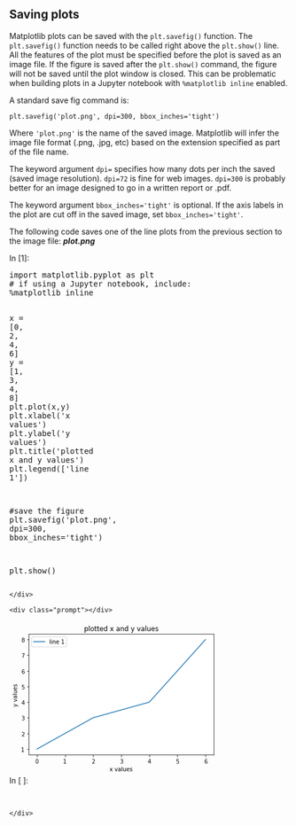 
## Saving plots
Matplotlib plots can be saved with the ```plt.savefig()``` function. The ```plt.savefig()``` function needs to be called right above the ```plt.show()``` line. All the features of the plot must be specified before the plot is saved as an image file. If the figure is saved after the ```plt.show()``` command, the figure will not be saved until the plot window is closed. This can be problematic when building plots in a Jupyter notebook with ```%matplotlib inline``` enabled. 

A standard save fig command is:

```
plt.savefig('plot.png', dpi=300, bbox_inches='tight')
```

Where ```'plot.png'``` is the name of the saved image. Matplotlib will infer the image file format (.png, .jpg, etc) based on the extension specified as part of the file name. 

The keyword argument ```dpi=``` specifies how many dots per inch the saved (saved image resolution). ```dpi=72``` is fine for web images. ```dpi=300``` is probably better for an image designed to go in a written report or .pdf. 

The keyword argument ```bbox_inches='tight'``` is optional. If the axis labels in the plot are cut off in the saved image, set ```bbox_inches='tight'```.

The following code saves one of the line plots from the previous section to the image file: **_plot.png_**
<div class="cell border-box-sizing code_cell rendered">
<div class="input">
<div class="prompt input_prompt">In&nbsp;[1]:</div>
<div class="inner_cell">
    <div class="input_area">
<div class=" highlight hl-ipython3"><pre><span></span><span class="kn">import</span> <span class="nn">matplotlib.pyplot</span> <span class="k">as</span> <span class="nn">plt</span>
<span class="c1"># if using a Jupyter notebook, include:</span>
<span class="o">%</span><span class="k">matplotlib</span> inline

<span class="n">x</span> <span class="o">=</span> <span class="p">[</span><span class="mi">0</span><span class="p">,</span> <span class="mi">2</span><span class="p">,</span> <span class="mi">4</span><span class="p">,</span> <span class="mi">6</span><span class="p">]</span>
<span class="n">y</span> <span class="o">=</span> <span class="p">[</span><span class="mi">1</span><span class="p">,</span> <span class="mi">3</span><span class="p">,</span> <span class="mi">4</span><span class="p">,</span> <span class="mi">8</span><span class="p">]</span>
<span class="n">plt</span><span class="o">.</span><span class="n">plot</span><span class="p">(</span><span class="n">x</span><span class="p">,</span><span class="n">y</span><span class="p">)</span>
<span class="n">plt</span><span class="o">.</span><span class="n">xlabel</span><span class="p">(</span><span class="s1">&#39;x values&#39;</span><span class="p">)</span>
<span class="n">plt</span><span class="o">.</span><span class="n">ylabel</span><span class="p">(</span><span class="s1">&#39;y values&#39;</span><span class="p">)</span>
<span class="n">plt</span><span class="o">.</span><span class="n">title</span><span class="p">(</span><span class="s1">&#39;plotted x and y values&#39;</span><span class="p">)</span>
<span class="n">plt</span><span class="o">.</span><span class="n">legend</span><span class="p">([</span><span class="s1">&#39;line 1&#39;</span><span class="p">])</span>

<span class="c1">#save the figure</span>
<span class="n">plt</span><span class="o">.</span><span class="n">savefig</span><span class="p">(</span><span class="s1">&#39;plot.png&#39;</span><span class="p">,</span> <span class="n">dpi</span><span class="o">=</span><span class="mi">300</span><span class="p">,</span> <span class="n">bbox_inches</span><span class="o">=</span><span class="s1">&#39;tight&#39;</span><span class="p">)</span>

<span class="n">plt</span><span class="o">.</span><span class="n">show</span><span class="p">()</span>
</pre></div>

    </div>
</div>
</div>

<div class="output_wrapper">
<div class="output">


<div class="output_area">

    <div class="prompt"></div>




<div class="output_png output_subarea ">
<img src="data:image/png;base64,iVBORw0KGgoAAAANSUhEUgAAAXwAAAEWCAYAAABliCz2AAAABHNCSVQICAgIfAhkiAAAAAlwSFlz
AAALEgAACxIB0t1+/AAAADl0RVh0U29mdHdhcmUAbWF0cGxvdGxpYiB2ZXJzaW9uIDIuMS4yLCBo
dHRwOi8vbWF0cGxvdGxpYi5vcmcvNQv5yAAAIABJREFUeJzt3XeYVeW5/vHvM8zAUIY6Q+8wdFFg
QBAdNWiwxRg1llgoGo4mxnhiNIm/9KgnnpOYmHhigkpT1KNEPbbYC3YYioU2FEGGOjMw9GHa8/tj
Lz0TQtkMs2ftcn+ua1/usvZa99oyz177fdf7LnN3REQk+aWFHUBERBqGCr6ISIpQwRcRSREq+CIi
KUIFX0QkRajgi4ikCBV8qTMzO83MikLc/i/N7OGwtn8oZrbWzM4IOYObWd8wM0j8UcGXBmFmM8zs
9gOeC70wiqQSFXwRkRShgi+HFRyF/8TMlprZdjObbmaZh1h2oJm9aWZlZrbEzM4Pnp8CXAHcama7
zexZM3sI6A48Gzx3a7DsaDN7L1jHR2Z2Wq319zKzt8xsl5m9AmQfJvePzOwDM0sPHl8fZPqX7GbW
xsyeM7PiYB+fM7OutV5/08x+Y2bvBtt+2cyya71+lZmtM7NSM/t/h8k00sy2fJEpeO4iM1t8kGVH
m9lmM2tU67lvmNnHwf1RZvZ+8DltMrN7zazxIbb7ppldW+vxRDN7p9bjAWb2ipltM7MVZnZJrdfO
Cf7f7zKzDWb2w0PtnyQAd9dNt0PegLXAp0A3oC3wLnB78NppQFFwPwNYBdwGNAa+AuwC+gevz/ji
fQes+4xaj7sApcA5RA5Gzgwe5wSvvw/cDTQB8oP1P3yI3GnAXOCXQC6wHRh2iGXbARcBzYAs4Ang
6VqvvwmsBvoBTYPHvw1eGwTsDvI0CfJV1d6vA7a1FDi71uOngJsPsexq4Mxaj58AfhzcHwGMBtKB
nsAy4KZayzrQt1b+a2u9NhF4J7jfHFgPTArWNRwoAQYHr28CTgnutwGGh/1vUre633SEL9G4193X
u/s24A7g8oMsMxpoQaQQVrj768Bzh1j2UK4EXnD3F9y9xt1fAQqAc8ysOzAS+Jm773f3ucCzh1qR
u9cAVwM3As8A/+nuiw6xbKm7/93d97r7rmAfTz1gsenuXuju+4DHgROC5y8GnnP3ue6+H/gZUHOY
fZwZ7Cdm1hYYDzxyiGUfJfj8zCyLyBfho0HmBe7+gbtXufta4G8HyRyN84C17j49WNdC4O/BfgFU
AoPMrKW7bw9elwSlgi/RWF/r/jqg80GW6QysDwpt7WW7HMV2egDfDJopysysDDgZ6BSsf7u77zlg
/YcUFMI3iBwB//ehljOzZmb2t6BZZieRXwatazenAJtr3d9L5MuNINeXn0+Qr/QwsR4GvmZmLYBL
gLfdfdMhln0EuNDMmgAXAgvdfV2QuV/Q9LQ5yHwnh2niOowewIkHfOZXAB2D1y8i8kWzLmhOG1OH
bUicUMGXaHSrdb87sPEgy2wEuplZ2gHLbgjuH2xa1gOfWw885O6ta92au/tviTQttDGz5ges/5DM
7BxgDPAa8F+HWfRmoD9woru3JNI8A2CHW39gE7U+HzNrRqSJ6KDcfQORpqlvAFcBDx1m2aVEvtTO
Br7FP/8SuA9YDuQGmW87TN49RJqrvtCx1v31wFsHfOYt3P36IMN8d/860B54msivG0lQKvgSje+a
WdegCeI24H8OssyHRArLrWaWEXS2fg14LHh9C9D7gPcc+NwXR7/jzayRmWVa5Fz/rsGRbQHwKzNr
bGYnB+s/qKBT9UHgWmBCsN5zDrF4FrAPKAv28ReHWu9BzAHOM7OTg07TX3Pkv6tZwK3AcUTa8A/n
ESLNUvlE2vBrZ94J7DazAcD1h1nHYiK/FJpZ5Nz8a2q99hzQL+h4zghuIy3SAd/YzK4ws1buXhls
r/oIeSWOqeBLNB4BXgbWBLfbD1zA3SuA84kcjZYAfwGudvflwSIPEmkLLjOzp4Pn/gP4afDcD919
PfB1Il8qxUSOPm/h//6dfgs4EdhGpCjPOkzmqcD/Bv0BpUSK3ANmdrCj7z8S6YwtAT4AXjzC51F7
v5cA3yXyGW0i0jl8pMFoTxFpSnnqgCaqg3mUSOf46+5eUuv5HxL5PHYB93PwL+Ev/AGoIPIFOxOY
XSv/LuCrwGVEfqVtBu4i0gENkV8ha4Nmo+sI+h8kMZm7LoAih2Zma4mc4fFq2FmSiZmtBv5Nn6s0
JB3hizQwM7uISP/F62FnkdSSfuRFRKS+mNmbRM7dv+qAM5pEYk5NOiIiKUJNOiIiKSKumnSys7O9
Z8+eYccQEUkYCxYsKHH3nGiWjauC37NnTwoKCsKOISKSMMzssCPOa1OTjohIilDBFxFJESr4IiIp
Iq7a8A+msrKSoqIiysvLw47SoDIzM+natSsZGRlhRxGRJBH3Bb+oqIisrCx69uyJWTSTFyY+d6e0
tJSioiJ69eoVdhwRSRIxbdIxs38PLiv3qZk9erDLyx1JeXk57dq1S5liD2BmtGvXLuV+1YhIbMWs
4JtZFyLTuua5+xCgEZEZ+eqyrvqMlhBScZ9FJLZi3WmbDjQNLtrcjINfOENEJGUtWLeN++euoSGm
uYlZwQ+u7PM74HMi84TvcPeXD1zOzKaYWYGZFRQXF8cqzjFp0SJyNbuNGzdy8cUXH2Hp6DzxxBMM
HjyYtLQ0DTYTSVGrtu7impkFzP5wHXsrYn9tmVg26bQhcjGLXkSu+9nczP7l4gnuPtXd89w9Lycn
qtHBoencuTNz5sypl3UNGTKEJ598kvz8/CMvLCJJZ/OOciZMm096WhqzJp9I8yaxP4cmlk06ZwCf
uXtxcHm0J4GTYri9mFu7di1DhgwBYMaMGVx44YWcddZZ5Obmcuutt3653Msvv8yYMWMYPnw43/zm
N9m9e/e/rGvgwIH079+/wbKLSPzYsa+SidPnsWNfJTMmjaR7u2ZHflM9iOVXyufA6OCizvuAcUSu
SVpnv3p2CUs37qyPbF8a1Lklv/ja4Dq9d/HixSxatIgmTZrQv39/vve979G0aVNuv/12Xn31VZo3
b85dd93F3Xffzc9//vN6zS0iiam8spopswpYXbyb6RNHMaRLqwbbdswKvrt/aGZzgIVAFbCIyHVG
k8a4ceNo1SryP2vQoEGsW7eOsrIyli5dytixYwGoqKhgzJgxYcYUkThRXeP84PHFfPjZNu657ARO
zs1u0O3HtNHI3X9B5GLT9aKuR+Kx0qRJky/vN2rUiKqqKtydM888k0cffTTEZCISb9ydXz27hBc+
2cxPzx3I10/o0uAZNJdOPRs9ejTvvvsuq1atAmDv3r0UFhaGnEpEwvaXN1cz6/11TMnvzbWn9A4l
gwp+PcvJyWHGjBlcfvnlDB06lNGjR7N8+fJ/We6pp56ia9euvP/++5x77rmMHz8+hLQi0hCeKFjP
f720ggtO6MyPzxoQWo64uqZtXl6eH3hO+rJlyxg4cGBIicKVyvsukizeWL6Va2cVcFKfdjw4YSSN
0+v3ONvMFrh7XjTL6ghfRCRGFn2+ne/MXsjATlncd+WIei/2R0sFX0QkBtYU72byjPnkZDVh+sRR
tGiAgVVHkhAFP56anRpKKu6zSLLYurOcq6fNI82MWZNHkZPV5MhvagBxX/AzMzMpLS1NqQL4xXz4
mZlHPZu0iIRsV3klE6fPZ9ueCqZPGknP7OZhR/pS+L8xjqBr164UFRURrxOrxcoXV7wSkcSxv6qa
6x5eQOGWXTw4cSRDu7YOO9I/ifuCn5GRoas+iUjcq6lxfvjEx7y7qpS7LzmeU/vF32SQcd+kIyIS
79yd259fxrMfbeTHZw/gwuHx+etcBV9E5Bjd//Yapr37GZPG9uTf8sMZRRsNFXwRkWPw1KIi7nxh
OecO7cTPzh0U15cnVcEXEamjuYXF3PLEx4zp3Y67LzmetLT4Lfaggi8iUicfF5Vx3cMLyO2Qxd+u
HkGT9EZhRzoiFXwRkaO0tmQPk6bPp02zxsycNJKWmRlhR4qKCr6IyFEo3rWfCdPnUePOrGtG0b5l
4gyQjPvz8EVE4sXu/VVMnjGfrTv388i3T6RPTouwIx0VFXwRkShUVNVw/cMLWLppJ/dfPYJh3duE
HemoqUlHROQIamqcW+d8xNsrS/iPC4/jKwM6hB2pTmJW8M2sv5ktrnXbaWY3xWp7IiKxcteLy3l6
8UZuGd+fS/K6hR2nzmLWpOPuK4ATAMysEbABeCpW2xMRiYUH3l7D3+au4eoxPfjOaX3CjnNMGqpJ
Zxyw2t3XNdD2RESO2TMfbeT255dx9pCO/OJrg+N6FG00GqrgXwY8erAXzGyKmRWYWUGqTYEsIvHr
3VUl3Pz4Ykb1assfLj2BRnE+ijYaMS/4ZtYYOB944mCvu/tUd89z97ycnPibTlREUs+SjTv4t4cW
0Du7BfdfnUdmRvyPoo1GQxzhnw0sdPctDbAtEZFjsn7bXiZOn0/LzHRmTB5Jq6aJMYo2Gg1R8C/n
EM05IiLxpHT3fq6eNo+KqhpmTh5Fp1ZNw45Ur2Ja8M2sGXAm8GQstyMicqz2VlQxeWYBG8v28eCE
PHI7ZIUdqd7FdKStu+8F2sVyGyIix6qyuobvzl7IJ0Vl/PXKEeT1bBt2pJjQ1AoiktLcnZ88+Qlv
rCjmzm8cx1cHdww7UsxoagURSWm/e3kFcxYUcdMZuXzrxO5hx4kpFXwRSVkz31vLf7+xmstHdef7
43LDjhNzKvgikpJe+GQTv3x2CWcO6sBvvp74o2ijoYIvIinn/dWl3PTYYoZ3b8OfLx9GeqPUKIWp
sZciIoFlm3YyZVYB3ds148EJyTOKNhoq+CKSMoq272Xi9Hk0b5LOzMmjaN2scdiRGpROyxSRlLB9
TwUTps1jb0U1c647iS6tk2sUbTRU8EUk6e2rqOaamfNZv30fD00eRf+OyTeKNhpq0hGRpFZVXcP3
Hl3IovVl3HPpCZzYO3UH/6vgi0jScnd++vSnvLpsK78+fzBnH9cp7EihUsEXkaT1h1dX8tj89dxw
el+uGtMz7DihU8EXkaQ0+8N1/Om1lVyS15Wbv9ov7DhxQQVfRJLOS0s287OnP+UrA9pz5zeOS4lR
tNFQwReRpDJ/7TZufHQRQ7u25t5vpc4o2mjokxCRpFG4ZRfXzJhPl9ZNmTZxJM0a68zz2lTwRSQp
bNqxjwnT5tEkoxEzJ4+ibfPUGkUbDRV8EUl4O/ZWMmHaPHaXVzFz0ii6tW0WdqS4pN87IpLQyiur
+fasAtaW7GXG5JEM6twy7EhxSwVfRBJWdY3z/ccWMX/dNv58+TBO6pMddqS4FtMmHTNrbWZzzGy5
mS0zszGx3J6IpA535+f/+ykvLdnCz88bxHlDO4cdKe7F+gj/HuBFd7/YzBoDalgTkXpx7+urmP3h
51x3ah8mje0VdpyEELOCb2YtgXxgIoC7VwAVsdqeiKSOx+Z9zu9fKeTC4V340Vn9w46TMGLZpNMb
KAamm9kiM3vAzJofuJCZTTGzAjMrKC4ujmEcEUkGry7dwm1PfUJ+vxzuumioRtEehVgW/HRgOHCf
uw8D9gA/PnAhd5/q7nnunpeTkxPDOCKS6Bas284Njy5kSJdW3HfFcDI0ivaoxPLTKgKK3P3D4PEc
Il8AIiJHbdXW3Vwzcz4dWmYybeJImjfRSYZHK2YF3903A+vN7IsGtnHA0lhtT0SS15ad5UyYNo/0
NGPW5FFkt2gSdqSEFOuvyO8Bs4MzdNYAk2K8PRFJMjvLI6Noy/ZW8NiUMfRo9y9dgRKlmBZ8d18M
5MVyGyKSvPZXVTNlVgGrtu5m+qSRHNe1VdiREpoawUQkLtXUOD/4n4/4YM02/njpCZySq5M6jpW6
uEUk7rg7v35uKc9/son/d85ALhjWJexISUEFX0Tizl/fWsOM99Zy7cm9+HZ+77DjJA0VfBGJK3MW
FHHXi8s5//jO3HbOwLDjJBUVfBGJG2+s2MqP/v4xJ/fN5nffPJ60NI2irU8q+CISFxavL+M7Dy9k
QMcs7rtyOI3TVZ7qmz5REQndZyV7mDxjPtlZjZk+aSRZmRlhR0pKKvgiEqqtu8q5elpkBpZZk0+k
fVZmyImSlwq+iIRmV3klk6bPp2RXBdMnjqRXtkbRxpIGXolIKCqqarju4QUs37yLBybkcXy31mFH
Sno6wheRBldT4/zwiY94d1Upd100lNP7tw87UkpQwReRBnfnC8t45qON3HpWfy4e0TXsOClDBV9E
GtT9c9fwwDufMfGknlx/ap+w46QUFXwRaTBPL9rAHS8s49zjOvGz8wbp8oQNTAVfRBrE3MJifvjE
R4zu3ZbfX3I8jTSKtsGp4ItIzH26YQfXP7yAvu1bMPXqPDIzGoUdKSWp4ItITK0r3cPE6fNo3awx
MyePoqVG0YbmqAq+maWZWctYhRGR5FKyez8Tps2jqsaZOXkUHVpqFG2YjljwzewRM2tpZs2JXIR8
hZndEvtoIpLI9uyvYvKM+WzeWc6DE0bSt32LsCOlvGiO8Ae5+07gAuAFoDtwVTQrN7O1ZvaJmS02
s4JjyCkiCaSyuobrZy9kycad/Pe3hjOiR5uwIwnRTa2QYWYZRAr+ve5eaWZ+FNs43d1L6hZPRBKN
u/OjOR8zt7CYuy46jnEDO4QdSQLRHOH/DVgLNAfmmlkPYGcsQ4lI4rrrxRU8uWgDN5/Zj0tHdg87
jtRyxILv7n9y9y7ufo5HrANOj3L9DrxsZgvMbMrBFjCzKWZWYGYFxcXFRxFdROLNtHc+469vrebK
0d254St9w44jB4im07aDmT1oZv8IHg8CJkS5/rHuPhw4G/iumeUfuIC7T3X3PHfPy8nJOZrsIhJH
nv1oI795finjB3fgV+cP0SjaOBRNk84M4CWgc/C4ELgpmpW7+8bgv1uBp4BRRx9RROLde6tKuPnx
j8jr0YZ7LhumUbRxKpqCn+3ujwM1AO5eBVQf6U1m1tzMsr64D3wV+PQYsopIHFqycQdTHlpAz+xm
PHD1SI2ijWPRnKWzx8zaEWmPx8xGAzuieF8H4KngZ1068Ii7v1jXoCISf9Zv28vE6fPJykxnxqRR
tGqmUbTxLJqC/wPgGaCPmb0L5AAXH+lN7r4GOP7Y4olIvNq2p4IJ0+axv7Ka2defROfWTcOOJEdw
xILv7gvN7FSgP2DACnevjHkyEYlbeysio2g3lO3j4WtPpF+HrLAjSRSOWPDN7OoDnhpuZrj7rBhl
EpE4Vlldw3dnL+TjojLuu3IEI3u2DTuSRCmaJp2Rte5nAuOAhYAKvkiKcXdue/IT3lhRzO0XDGH8
4I5hR5KjEE2TzvdqPzazVsBDMUskInHr9y8X8sSCIm4cl8uVo3uEHUeOUl3mw98L5NZ3EBGJbw+9
v5Z731jFZSO78e9nqAQkomja8J8lOCWTyBfEIODxWIYSkfjy4qeb+PkzSzhjYHtuv0CjaBNVNG34
v6t1vwpY5+5FMcojInHmwzWl3PjYYoZ1a82fLx9OeiNdKC9RRdOG/1ZDBBGR+LN8806unVVAtzZN
eXDCSJo21ijaRHbIgm9mu/i/ppx/eglwd9elDkWS2IayfUycNp9mjRsxc/Io2jRvHHYkOUaHLPju
rpEUIimqbG9kFO2eiiqeuG4MXds0CzuS1INo2vABMLP2RM7DB8DdP49JIhEJVXllNdfMLODz0r3M
nDyKAR31Yz5ZRDMf/vlmthL4DHiLyNWv/hHjXCISgqrqGm54ZBELP9/OHy49gTF92oUdSepRNN3t
vwFGA4Xu3ovISNt3Y5pKRBqcu/Oz/13Cq8u28IvzBnHu0E5hR5J6Fk3Br3T3UiDNzNLc/Q3ghBjn
EpEGds9rK3l03ud857Q+TBzbK+w4EgPRtOGXmVkLYC4w28y2EjkfX0SSxCMffs4fX13JRcO7csv4
/mHHkRiJ5gj/60SmU/h34EVgNfC1WIYSkYbz8pLN/PTpTzitfw6/veg4jaJNYtEc4U8BnghG186M
cR4RaUAFa7fxvUcXcVyXVvzliuFkaBRtUovm/25L4CUze9vMvmtmHWIdSkRib+WWXVwzs4DOrZsy
beJImjWO+ixtSVBHLPju/it3Hwx8F+gMvGVmr8Y8mYjEzKYd+5gwbR6N09OYNXkU7Vo0CTuSNICj
+f22FdgMlALto32TmTUys0Vm9tzRhhOR+rdjbyUTp81nZ3kV0yeOpFtbjaJNFdEMvLrezN4EXgOy
gW+7+9Cj2Mb3gWV1iyci9am8sppvP1TAmpLd/O2qEQzp0irsSNKAomm06wHc5O6Lj3blZtYVOBe4
A/jB0b5fROpHRVUNC9ZtZ+rc1cz7bBt/unwYY/tmhx1LGlg00yP/+BjW/0fgVuCQE7GZ2RQiZwLR
vXv3Y9iUiNS2rnQPcwuLeauwhPdXl7Cnopr0NOOXXxvE+cd3DjuehCBm3fJmdh6w1d0XmNlph1rO
3acCUwHy8vIONh2ziERhz/4q3l9dytyVxbxVWMy60r0AdGvblAuGdSG/Xw4n9WlHVmZGyEklLLE8
D2sscL6ZnUNkls2WZvawu18Zw22KpAx3Z+mmncwtLOGtwq0sWLedymqnaUYjxvRpx6STenJq//b0
bNdMg6kEiO6atjcAs919+9Gs2N1/AvwkWMdpwA9V7EWOTenu/byzqoS3CouZW1hCye79AAzomMXk
sb04tV8OI3q2oUm6rkwl/yqaI/yOwHwzWwhMA15ydzW9iDSAyuoaFn1eFrTFF/Ppxh24Q5tmGZyc
m8Op/XLIz82mfcvMI69MUp5FU7st8nvwq8AkIA94HHjQ3VfXZ5i8vDwvKCioz1WKJJz12/ZG2uFX
FPP+6lJ27a+iUZoxrFtr8vtFivyQLq1olKZmGgEzW+DuedEsG1Ubvru7mW0mMvCqCmgDzDGzV9z9
1rpHFZG9FVV8uGZb0ExTzJqSPQB0ad2U847vzKn9shnTJ5tWTdXZKscmmjb8G4EJQAnwAHCLu1ea
WRqwkshplyISJXdnxZZdvLWimLkri5n/2XYqqmvIzEjjxF7tuHJ0D/L75dAnp7k6W6VeRXOEnw1c
6O7raj/p7jXBqZcicgTb91Tw9qoS5hYW8/bKYrbsjHS29uvQggknRQr8yJ5tycxQZ6vETjQDr35+
mNc0ZYLIQVRV17B4fdDZurKEj4vKcIdWTTM4OTebU3NzOKVfNp1aNQ07qqQQzYcqUk82lO1jbtAO
/86qEnaVV5FmcEK31nx/XC75/XI4vmtrdbZKaFTwReqovLKaD9aUMrewhLkri1m1dTcAnVplcs6Q
TuT3y+Hkvtm0aqbOVokPKvgiUXJ3Vm7d/eU58R9+to2Kqhoap6dxYq+2XDayG/n9csht30KdrRKX
VPBFDmPH3kreCTpb564sZtOOcgD6tm/BlSf2IL9fNif2akfTxupslfingi9SS3WN81FR2Zdt8YvX
l1HjkJWZzsl9s7lxXA75/XLo0lqdrZJ4VPAl5W3eUf5lM807q0rYsa8SMxjatTU3nN6XU/tHOlvT
dYFvSXAq+JJyyiurmb9225cDnwq3RDpb22c14cxBHcjvl8MpfbNp07xxyElF6pcKviQ9d2d18Z5a
na2llFfW0LhRGiN7teHiEV3J75dD/w5Z6myVpKaCL0lpZ3kl79WaRnhD2T4Aemc357KR3Tm1Xw4n
9m5Ls8b6E5DUoX/tkhSqa5xPN+z4cgKyRevLqK5xWjRJ56Q+7fjO6X3Iz82hW9tmYUcVCY0KviSs
rTvLIwV+ZQnvrCxm+95KAI7r0orrT+1Dfr8chnVvTYY6W0UAFXxJIPurqilYu/3Ltvjlm3cBkN2i
CacPaM+pwcjWdi2ahJxUJD6p4Evccnc+K9kTDHoq4f3VpeyrrCajkZHXoy0/OmsA+f2yGdixJWma
n0bkiFTwJa7sKq/kvdWlX45sXb8t0tnas10zvpnXlfzcHMb0aUfzJvqnK3K09FcjoaqpcZZs3Bm5
pF9hMQvXbaeqxmneuBFj+mQz5ZTe5PfLoUe75mFHFUl4MSv4ZpYJzAWaBNuZ4+6/iNX2JHEU79rP
2yuLg4uBlFC6pwKAwZ1b8u383uTn5jCiRxsap6uzVaQ+xfIIfz/wFXffbWYZwDtm9g93/yCG25Q4
VFFVw4J127+8MPfSTTsBaNe8MafkZkdGtubmkJOlzlaRWIpZwXd3B3YHDzOCm8dqexJftu+p4LmP
N/JWYQnvry5hT0U16WnG8B5tuGV8f/JzcxjcWZ2tIg0ppm34ZtYIWAD0Bf7b3T88yDJTgCkA3bt3
j2UcaQD7q6qZ+d5a/vz6KnaVV9GtbVMuGNaFU/tFOluzMnUxEJGwxLTgu3s1cIKZtQaeMrMh7v7p
ActMBaYC5OXl6RdAgnJ3nvt4E3e9uJyi7fs4rX8Ot4zvz6BOLTU/jUicaJCzdNy9zMzeBM4CPj3C
4pJgCtZu4/bnl7F4fRkDOmbx0DWjOCU3J+xYInKAWJ6lkwNUBsW+KXAGcFesticNb13pHn77j+X8
49PNtM9qwn9eNJSLRnTVRbpF4lQsj/A7ATODdvw04HF3fy6G25MGUra3gj+9toqHPlhLeloaN52R
y5T83pp5UiTOxfIsnY+BYbFavzS8/VXVPPT+Ov78+ip2lldyyYhu3PzVfrRvmRl2NBGJgg7J5Ijc
nX98upnf/mM5n2/byym52dx2zkAGdmoZdjQROQoq+HJYCz/fzh3PL2PBuu3075DFzMmjOLWfOmRF
EpEKvhzU+m17+e2Ly3n+403kZDXhtxcexzfzuqlDViSBqeDLP9mxt5J731jJzPfWkZYGN47L5d/y
e2t2SpEkoL9iASLz3Tz8wTr+9PpKduyr5OLhXbn5q/3p2EodsiLJQgU/xbk7Ly2JdMiuLd3L2L7t
uO2cgQzu3CrsaCJSz1TwU9ji9WXc+fwy5q3dRm77FkyfOJLT+udoKgSRJKWCn4LWb9vLf720gmc+
2kh2i8bc8Y0hXJrXjXRd7Fskqangp5Ad+yr5y5urmP7uWgy44fS+XHdaH1qoQ1YkJegvPQVUVtfw
yIef88dXC9m+t5ILh3fhlvGQxJmPAAAL90lEQVT96dSqadjRRKQBqeAnMXfnlaVb+O0/lrOmZA+j
e7flp+cOYkgXdciKpCIV/CT1cVEZdzy/jA8/20bvnOY8cHUe4wa2V4esSApTwU8yG8r28V8vLufp
xRtp17wxv7lgCJeN7EaGOmRFUp4KfpLYVV7JfW+u5sF3PsOB75zWh+tO60NLXVJQRAIq+AmuqrqG
R+ev54+vFFK6p4JvDOvCD8f3p0trdciKyD9TwU9Q7s7ry7dy5wvLWF28h1G92jL93IEM7do67Ggi
EqdU8BPQpxt2cMfzy3h/TSm9s5sz9aoRnDmogzpkReSwVPATyMayffzu5RU8tWgDrZtm8KvzB/Ot
E7urQ1ZEoqKCnwB276/ir2+u5v631+AOU/J7853T+tKqqTpkRSR6KvhxrKq6hv8pWM8fXimkZHcF
5x/fmVvG96db22ZhRxORBBSzgm9m3YBZQEegBpjq7vfEanvJxN15c0Uxd76wjJVbdzOyZxvuvzqP
Yd3bhB1NRBJYLI/wq4Cb3X2hmWUBC8zsFXdfGsNtJrylG3dy5wvLeGdVCT3bNeOvVw5n/OCO6pAV
kWMWs4Lv7puATcH9XWa2DOgCqOAfxOYd5fz+5RXMWVhEq6YZ/OJrg7jixB40TleHrIjUjwZpwzez
nsAw4MODvDYFmALQvXv3hogTV/bsr+Jvc9dw/9w1VNc4157cixtOz6VVM3XIikj9innBN7MWwN+B
m9x954Gvu/tUYCpAXl6exzpPvKiucZ4oWM/vXymkeNd+zh3aiR+NH0D3duqQFZHYiGnBN7MMIsV+
trs/GcttJZK3Cou58/llrNiyi+HdW/PXK0cwooc6ZEUktmJ5lo4BDwLL3P3uWG0nkSzfvJM7nl/G
2ytL6N62GX+5YjhnD1GHrIg0jFge4Y8FrgI+MbPFwXO3ufsLMdxmXNq6s5y7Xynk8YL1ZGVm8NNz
B3LVmB40SW8UdjQRSSGxPEvnHSClD133VlQxde4aps5dQ2V1DZPG9uJ7X+lL62aNw44mIilII21j
oLrG+fuCIn738gq27trP2UM68qOzBtAzu3nY0UQkhang17O3VxZzx/PLWL55Fyd0a81frhhOXs+2
YccSEVHBry+FW3Zx5wvLeHNFMV3bNOXPlw/jvKGd1CErInFDBf8Ybd1Vzh9eWcn/zP+c5k3Sue2c
AVw9pieZGeqQFZH4ooJfR/sqqnng7TX89a3V7K+q4eoxPblxXC5tm6tDVkTikwr+UaqpcZ5ctIHf
vbSCzTvLGT+4Az8+eyC91CErInFOBf8ovLeqhNufX8bSTTs5vmsr/nT5MEb1UoesiCQGFfworNq6
i/94YTmvLd9Kl9ZNueeyE/ja0M6kpalDVkQShwr+YZTs3s8fXy3k0XnraZbRiB+dNYBJY9UhKyKJ
SQX/IMorq3nwnc+4783V7Kus5ooTu/P9cbm0a9Ek7GgiInWmgl9LTY3z9OJIh+zGHeWcMbADPzln
AH1yWoQdTUTkmKngBz5YU8odzy/jkw07GNKlJb+/5ATG9GkXdiwRkXqT8gV/dfFu/uOF5by6bAud
W2Xyh0uP5+vHd1GHrIgknZQt+KW793PPayuZ/eHnNM1oxC3j+3PNyb3UISsiSSvlCn55ZTXT313L
X95Yxd7Kai4f1Y2bzuhHtjpkRSTJpUzBr6lxnv14I//54go2lO1j3ID2/PjsAeR2yAo7mohIg0iJ
gj/vs23c8fxSPirawaBOLfnPi4cytm922LFERBpUUhf8NcW7uevF5by0ZAsdW2byu28ez4XD1CEr
IqkpKQv+9j0V3PPaSh7+YB2N09O4+cx+XHtKb5o2VoesiKSumBV8M5sGnAdsdfchsdpObfurqpn5
3lr+/Poq9uyv4tKR3fn3M3Npn5XZEJsXEYlrsTzCnwHcC8yK4TYAcHee+3gTd724nKLt+zitfw63
nTOQfuqQFRH5UswKvrvPNbOesVr/F3bsq2TCtHksXl/GgI5ZPHTNKE7JzYn1ZkVEEk7obfhmNgWY
AtC9e/ejfn/LzHR6tmvGt0Z156IRXWmkDlkRkYMyd4/dyiNH+M9F24afl5fnBQUFMcsjIpJszGyB
u+dFs2xarMOIiEh8UMEXEUkRMSv4ZvYo8D7Q38yKzOyaWG1LRESOLJZn6Vweq3WLiMjRU5OOiEiK
UMEXEUkRKvgiIilCBV9EJEXEdODV0TKzYmBdHd+eDZTUY5wwJcu+JMt+gPYlHiXLfsCx7UsPd49q
Ppm4KvjHwswKoh1tFu+SZV+SZT9A+xKPkmU/oOH2RU06IiIpQgVfRCRFJFPBnxp2gHqULPuSLPsB
2pd4lCz7AQ20L0nThi8iIoeXTEf4IiJyGCr4IiIpIuELvpmdZWYrzGyVmf047Dx1ZWbTzGyrmX0a
dpZjZWbdzOwNM1tmZkvM7PthZ6orM8s0s3lm9lGwL78KO9OxMLNGZrbIzJ4LO8uxMLO1ZvaJmS02
s4S+apKZtTazOWa2PPibGROzbSVyG76ZNQIKgTOBImA+cLm7Lw01WB2YWT6wG5gV7RXC4pWZdQI6
uftCM8sCFgAXJOj/FwOau/tuM8sA3gG+7+4fhBytTszsB0Ae0NLdzws7T12Z2Vogz90TfuCVmc0E
3nb3B8ysMdDM3ctisa1EP8IfBaxy9zXuXgE8Bnw95Ex14u5zgW1h56gP7r7J3RcG93cBy4Au4aaq
G4/YHTzMCG4JeZRkZl2Bc4EHws4iEWbWEsgHHgRw94pYFXtI/ILfBVhf63ERCVpYklVwXeNhwIfh
Jqm7oBlkMbAVeMXdE3Vf/gjcCtSEHaQeOPCymS0wsylhhzkGvYFiYHrQ1PaAmTWP1cYSveDbQZ5L
yKOvZGRmLYC/Aze5+86w89SVu1e7+wlAV2CUmSVck5uZnQdsdfcFYWepJ2PdfThwNvDdoEk0EaUD
w4H73H0YsAeIWV9kohf8IqBbrcddgY0hZZFagvbuvwOz3f3JsPPUh+Cn9pvAWSFHqYuxwPlB2/dj
wFfM7OFwI9Wdu28M/rsVeIpI824iKgKKav1qnEPkCyAmEr3gzwdyzaxX0NlxGfBMyJlSXtDR+SCw
zN3vDjvPsTCzHDNrHdxvCpwBLA831dFz95+4e1d370nk7+R1d78y5Fh1YmbNg5MBCJo/vgok5Nlt
7r4ZWG9m/YOnxgExO7khZte0bQjuXmVmNwAvAY2Aae6+JORYdRJc9P00INvMioBfuPuD4aaqs7HA
VcAnQds3wG3u/kKImeqqEzAzOCMsDXjc3RP6lMYk0AF4KnJcQTrwiLu/GG6kY/I9YHZw0LoGmBSr
DSX0aZkiIhK9RG/SERGRKKngi4ikCBV8EZEUoYIvIpIiVPBFRFKECr5IlMxs95GXEolfKvgiIilC
BV+SjpmNNLOPg7nsmwfz2A85YJm7zOw7tR7/0sxuNrMWZvaamS0M5lv/l9lXzey02vPJm9m9ZjYx
uD/CzN4KJvV6KZgqGjO70cyWBrkei9nOixxGQo+0FTkYd59vZs8AtwNNgYfd/cCh948RmT3yL8Hj
S4jMkVMOfMPdd5pZNvCBmT3jUYxQDOYP+jPwdXcvNrNLgTuAyUQmxOrl7vu/mKpBpKGp4Euy+jWR
uZbKgRsPfNHdF5lZezPrDOQA293986Bo3xnMvlhDZLrtDsDmKLbZHxgCvBIM+28EbApe+5jI8Pmn
gaePac9E6kgFX5JVW6AFkQuWZBKZdvZAc4CLgY5EjvgBriDyBTDC3SuD2SUzD3hfFf/cHPrF6wYs
cfeDXaLuXCIXujgf+JmZDXb3qqPdKZFjoTZ8SVZTgZ8Bs4G7DrHMY0RmjryYSPEHaEVk3vhKMzsd
6HGQ960DBplZEzNrRWSGQ4AVQM4X1yQ1swwzG2xmaUA3d3+DyAVIWhP5MhJpUDrCl6RjZlcDVe7+
SDDL5Xtm9hV3f732cu6+JJhmd4O7f9H0Mht4Nrgw9mIOMhWyu683s8eJNNOsBBYFz1eY2cXAn4Iv
gnQi/QSFwMPBcwb8IZaXsRM5FM2WKSKSItSkIyKSIlTwRURShAq+iEiKUMEXEUkRKvgiIilCBV9E
JEWo4IuIpIj/Dzknn5LInWEBAAAAAElFTkSuQmCC
"
>
</div>

</div>

</div>
</div>

</div>
<div class="cell border-box-sizing code_cell rendered">
<div class="input">
<div class="prompt input_prompt">In&nbsp;[&nbsp;]:</div>
<div class="inner_cell">
    <div class="input_area">
<div class=" highlight hl-ipython3"><pre><span></span> 
</pre></div>

    </div>
</div>
</div>

</div>
 

